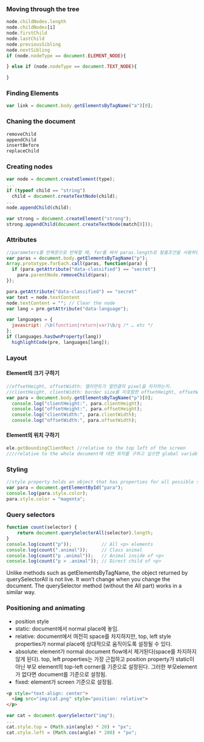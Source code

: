 ### Moving through the tree
```javascript
node.childNodes.length
node.childNodes[i]
node.firstChild
node.lastChild
node.previousSibling
node.nextSibling
if (node.nodeType == document.ELEMENT_NODE){

} else if (node.nodeType == document.TEXT_NODE){

}
```

### Finding Elements
```javascript
var link = document.body.getElementsByTagName("a")[0];

```

### Chaning the document
```javascript
removeChild
appendChild
insertBefore
replaceChild
```

### Creating nodes
``` javascript
var node = document.createElement(type);
...
if (typeof child == "string")
  child = document.createTextNode(child);
...
node.appendChild(child);

var strong = document.createElement("strong");
strong.appendChild(document.createTextNode(match[0]));
```


### Attributes
``` javascript
//parameters를 반복문으로 반복할 때, for를 써서 paras.length로 탈출조건을 사용하면 아래와 같이 element를 삭제하는 경우 length가 1이 작아지므로 for문이 모든 element를 방문하지 못함. 그래서 아래와 같은 방법 사용
var paras = document.body.getElementsByTagName("p");
Array.prototype.forEach.call(paras, function(para) {
  if (para.getAttribute("data-classified") == "secret")
    para.parentNode.removeChild(para);
});

para.getAttribute("data-classified") == "secret"
var text = node.textContent
node.textContent = ""; // Clear the node
var lang = pre.getAttribute("data-language");

var languages = {
  javascript: /\b(function|return|var)\b/g /* … etc */
};
if (languages.hasOwnProperty(lang))
  highlightCode(pre, languages[lang]);
```

### Layout
#### Element의 크기 구하기
```javascript
//offsetHeight, offsetWidth: 엘리먼트가 얼만큼의 pixel을 차지하는지.
//clientHeight, clientWidth: border size를 미포함한 offsetHeight, offsetWidth
var para = document.body.getElementsByTagName("p")[0];
  console.log("clientHeight:", para.clientHeight);
  console.log("offsetHeight:", para.offsetHeight);
  console.log("clientWidth:", para.clientWidth);
  console.log("offsetWidth:", para.offsetWidth);
```
#### Element의 위치 구하기
``` javascript
ele.getBoundingClientRect //relative to the top left of the screen
////relative to the whole document에 대한 위치를 구하고 싶으면 global variables인 pageXOffset, pageYOffset를 사용하여 현재 scroll의 위치를 구하여 ele.getBoundingClientRect에 더한다.
```

### Styling
```javascript
//style property holds an object that has properties for all possible style properties.
var para = document.getElementById("para");
console.log(para.style.color);
para.style.color = "magenta";
```

### Query selectors
```javascript
function count(selector) {
    return document.querySelectorAll(selector).length;
}
console.log(count("p"));           // All <p> elements
console.log(count(".animal"));     // Class animal
console.log(count("p .animal"));   // Animal inside of <p>
console.log(count("p > .animal")); // Direct child of <p>
```
Unlike methods such as getElementsByTagName, the object returned by querySelectorAll is not live. It won’t change when you change the document.
The querySelector method (without the All part) works in a similar way.

### Positioning and animating
* position style
 * static: document에서 normal place에 놓임.
 * relative: document에서 여전히 space를 차지하지만, top, left style properties가 normal place에 상대적으로 움직이도록 설정될 수 있다.
 * absolute: element가 normal document flow에서 제거된다(space를 차지하지 않게 된다). top, left properties는 가장 근접하고 position property가 static이 아닌 부모 element의 top-left corner를 기준으로 설정된다. 그러한 부모element가 없다면 document를 기준으로 설정됨.
 * fixed: element가 screen 기준으로 설정됨.

``` html
<p style="text-align: center">
  <img src="img/cat.png" style="position: relative">
</p>
```

```javascript
var cat = document.querySelector("img");
...
cat.style.top = (Math.sin(angle) * 20) + "px";
cat.style.left = (Math.cos(angle) * 200) + "px";
```




